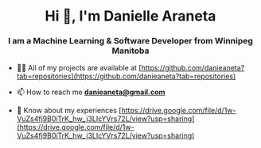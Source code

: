 <h1 align="center">Hi 👋, I'm Danielle Araneta</h1>
<h3 align="center">I am a Machine Learning & Software Developer from Winnipeg Manitoba</h3>

- 👨‍💻 All of my projects are available at [https://github.com/danieaneta?tab=repositories](https://github.com/danieaneta?tab=repositories)

- 📫 How to reach me **danieaneta@gmail.com**

- 📄 Know about my experiences [https://drive.google.com/file/d/1w-VuZs4fj9B0iTrK_hw_j3LIcYVrs72L/view?usp=sharing](https://drive.google.com/file/d/1w-VuZs4fj9B0iTrK_hw_j3LIcYVrs72L/view?usp=sharing)
